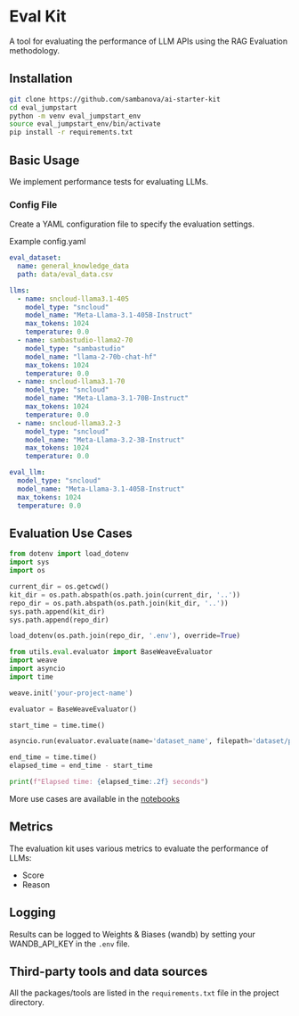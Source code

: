 # Eval Kit

A tool for evaluating the performance of LLM APIs using the RAG Evaluation methodology.

## Installation
  
  ```bash
  git clone https://github.com/sambanova/ai-starter-kit
  cd eval_jumpstart
  python -m venv eval_jumpstart_env
  source eval_jumpstart_env/bin/activate
  pip install -r requirements.txt
  ```

## Basic Usage
We implement performance tests for evaluating LLMs.

### Config File

Create a YAML configuration file to specify the evaluation settings.

Example config.yaml

```yaml
eval_dataset:
  name: general_knowledge_data
  path: data/eval_data.csv

llms:
  - name: sncloud-llama3.1-405
    model_type: "sncloud"
    model_name: "Meta-Llama-3.1-405B-Instruct"
    max_tokens: 1024
    temperature: 0.0
  - name: sambastudio-llama2-70
    model_type: "sambastudio"
    model_name: "llama-2-70b-chat-hf"
    max_tokens: 1024
    temperature: 0.0
  - name: sncloud-llama3.1-70
    model_type: "sncloud"
    model_name: "Meta-Llama-3.1-70B-Instruct"
    max_tokens: 1024
    temperature: 0.0
  - name: sncloud-llama3.2-3
    model_type: "sncloud"
    model_name: "Meta-Llama-3.2-3B-Instruct"
    max_tokens: 1024
    temperature: 0.0

eval_llm:
  model_type: "sncloud"
  model_name: "Meta-Llama-3.1-405B-Instruct"
  max_tokens: 1024
  temperature: 0.0
```

## Evaluation Use Cases

```python
from dotenv import load_dotenv
import sys
import os

current_dir = os.getcwd()
kit_dir = os.path.abspath(os.path.join(current_dir, '..'))
repo_dir = os.path.abspath(os.path.join(kit_dir, '..'))
sys.path.append(kit_dir)
sys.path.append(repo_dir)

load_dotenv(os.path.join(repo_dir, '.env'), override=True)

from utils.eval.evaluator import BaseWeaveEvaluator
import weave
import asyncio
import time

weave.init('your-project-name')

evaluator = BaseWeaveEvaluator()

start_time = time.time()

asyncio.run(evaluator.evaluate(name='dataset_name', filepath='dataset/path', use_concurrency=True))

end_time = time.time()
elapsed_time = end_time - start_time

print(f"Elapsed time: {elapsed_time:.2f} seconds")
```

More use cases are available in the [notebooks](./notebooks)

## Metrics

The evaluation kit uses various metrics to evaluate the performance of LLMs:

- Score
- Reason

## Logging

Results can be logged to Weights & Biases (wandb) by setting your WANDB_API_KEY in the `.env` file.

## Third-party tools and data sources

All the packages/tools are listed in the `requirements.txt` file in the project directory.